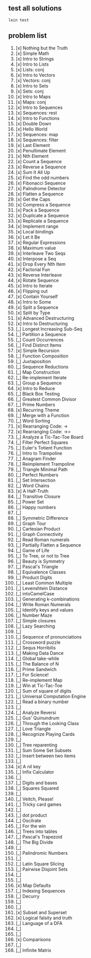 ## test all solutions
```
lein test
```
## problem list
001. [x] Nothing but the Truth
002. [x] Simple Math
003. [x] Intro to Strings
004. [x] Intro to Lists
005. [x] Lists: conj
006. [x] Intro to Vectors
007. [x] Vectors: conj
008. [x] Intro to Sets
009. [x] Sets: conj
010. [x] Intro to Maps
011. [x] Maps: conj
012. [x] Intro to Sequences
013. [x] Sequences: rest
014. [x] Intro to Functions
015. [x] Double Down
016. [x] Hello World
017. [x] Sequences: map
018. [x] Sequences: filter
019. [x] Last Element
020. [x] Penultimate Element
021. [x] Nth Element
022. [x] Count a Sequence
023. [x] Reverse a Sequence
024. [x] Sum It All Up
025. [x] Find the odd numbers
026. [x] Fibonacci Sequence
027. [x] Palindrome Detector
028. [x] Flatten a Sequence
029. [x] Get the Caps
030. [x] Compress a Sequence
031. [x] Pack a Sequence
032. [x] Duplicate a Sequence
033. [x] Replicate a Sequence
034. [x] Implement range
035. [x] Local bindings
036. [x] Let it Be
037. [x] Regular Expressions
038. [x] Maximum value
039. [x] Interleave Two Seqs
040. [x] Interpose a Seq
041. [x] Drop Every Nth Item
042. [x] Factorial Fun
043. [x] Reverse Interleave
044. [x] Rotate Sequence
045. [x] Intro to Iterate
046. [x] Flipping out
047. [x] Contain Yourself
048. [x] Intro to Some
049. [x] Split a Sequence
050. [x] Split by Type
051. [x] Advanced Destructuring
052. [x] Intro to Destructuring
053. [_] Longest Increasing Sub-Seq
054. [_] Partition a Sequence
055. [_] Count Occurrences
056. [_] Find Distinct Items
057. [x] Simple Recursion
058. [_] Function Composition
059. [_] Juxtaposition
060. [_] Sequence Reductions
061. [_] Map Construction
062. [_] Re-implement Iterate
063. [_] Group a Sequence
064. [x] Intro to Reduce
065. [_] Black Box Testing
066. [_] Greatest Common Divisor
067. [_] Prime Numbers
068. [x] Recurring Theme
069. [_] Merge with a Function
070. [_] Word Sorting
071. [x] Rearranging Code: ->
072. [x] Rearranging Code: ->>
073. [_] Analyze a Tic-Tac-Toe Board
074. [_] Filter Perfect Squares
075. [_] Euler's Totient Function
076. [_] Intro to Trampoline
077. [_] Anagram Finder
078. [_] Reimplement Trampoline
079. [_] Triangle Minimal Path
080. [_] Perfect Numbers
081. [_] Set Intersection
082. [_] Word Chains
083. [x] A Half-Truth
084. [_] Transitive Closure
085. [_] Power Set
086. [_] Happy numbers
087. [_] 
088. [_] Symmetric Difference
089. [_] Graph Tour
090. [_] Cartesian Product
091. [_] Graph Connectivity
092. [_] Read Roman numerals
093. [_] Partially Flatten a Sequence
094. [_] Game of Life
095. [_] To Tree, or not to Tree
096. [_] Beauty is Symmetry
097. [_] Pascal's Triangle
098. [_] Equivalence Classes
099. [_] Product Digits
100. [_] Least Common Multiple
101. [_] Levenshtein Distance
102. [_] intoCamelCase
103. [_] Generating k-combinations
104. [_] Write Roman Numerals
105. [_] Identify keys and values
106. [_] Number Maze
107. [_] Simple closures
108. [_] Lazy Searching
109. [_] 
110. [_] Sequence of pronunciations
111. [_] Crossword puzzle
112. [_] Sequs Horribilis
113. [_] Making Data Dance
114. [_] Global take-while
115. [_] The Balance of N
116. [_] Prime Sandwich
117. [_] For Science!
118. [_] Re-implement Map
119. [_] Win at Tic-Tac-Toe
120. [_] Sum of square of digits
121. [_] Universal Computation Engine
122. [_] Read a binary number
123. [_] 
124. [_] Analyze Reversi
125. [_] Gus' Quinundrum
126. [_] Through the Looking Class
127. [_] Love Triangle
128. [_] Recognize Playing Cards
129. [_] 
130. [_] Tree reparenting
131. [_] Sum Some Set Subsets
132. [_] Insert between two items
133. [_] 
134. [x] A nil key
135. [_] Infix Calculator
136. [_] 
137. [_] Digits and bases
138. [_] Squares Squared
139. [_] 
140. [_] Veitch, Please!
141. [_] Tricky card games
142. [_] 
143. [_] dot product
144. [_] Oscilrate
145. [_] For the win
146. [_] Trees into tables
147. [_] Pascal's Trapezoid
148. [_] The Big Divide
149. [_] 
150. [_] Palindromic Numbers
151. [_] 
152. [_] Latin Square Slicing
153. [_] Pairwise Disjoint Sets
154. [_] 
155. [_] 
156. [x] Map Defaults
157. [_] Indexing Sequences
158. [_] Decurry
159. [_] 
160. [_] 
161. [x] Subset and Superset
162. [x] Logical falsity and truth
163. [_] Language of a DFA
164. [_] 
165. [_] 
166. [x] Comparisons
167. [_] 
168. [_] Infinite Matrix
